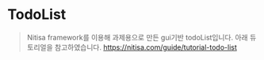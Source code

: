 # TodoList  
>Nitisa framework를 이용해 과제용으로 만든 gui기반 todoList입니다. 아래 듀토리얼을 참고하였습니다.
>https://nitisa.com/guide/tutorial-todo-list
